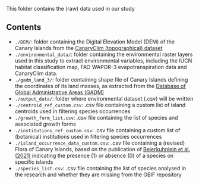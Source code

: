 This folder contains the (raw) data used in our study

## Contents
- `./DEM/`: folder containing the Digital Elevation Model (DEM) of the Canary Islands from the [CanaryClim (topographical) dataset](https://figshare.com/articles/dataset/CanaryClim_-_Topographic_variables/22060433)
- `./environmental_data/`: folder containing the environmental raster layers used in this study to extract environmental variables, including the IUCN habitat classification map, FAO WAPOR-3 evapotranspiration data and CanaryClim data.
- `./gadm_land_3/`: folder containing shape file of Canary Islands defining the coordinates of its land masses, as extracted from the [Database of Global Administrative Areas (GADM)](https://gadm.org/)
- `./output_data/`: folder where environmental dataset (.csv) will be written
- `./centroid_ref_custom.csv`: .csv file containing a custom list of island centroids used in filtering species occurrences
- `./growth_form_list.csv`: .csv file containing the list of species and associated growth forms
- `./institutions_ref_custom.csv`: .csv file containing a custom list of (botanical) institutions used in filtering species occurrences
- `./island_occurrence_data_custom.csv`: .csv file containing a (revised) Flora of Canary Islands, based on the publication of [Beierkuhnlein et al. (2021)](https://www.mdpi.com/1424-2818/13/10/480) indicating the presence (1) or absence (0) of a species on specific islands
- `./species_list.csv`: .csv file containing the list of species analysed in the research and whether they are missing from the GBIF repository
